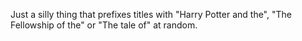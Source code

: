 Just a silly thing that prefixes titles with "Harry Potter and the", "The Fellowship of the" or "The tale of" at random.